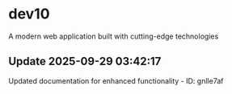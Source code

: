 # dev10
A modern web application built with cutting-edge technologies

## Update 2025-09-29 03:42:17
Updated documentation for enhanced functionality - ID: gnlle7af

